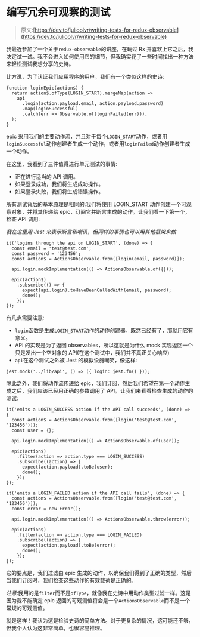 # 编写冗余可观察的测试

> 原文:[https://dev.to/julioolvr/writing-tests-for-redux-observable](https://dev.to/julioolvr/writing-tests-for-redux-observable)

我最近参加了一个关于`redux-observable`的讲座，在玩过 Rx 并喜欢上它之后，我决定试一试。我不会进入如何使用它的细节，但我确实花了一些时间找出一种方法来轻松测试我想分享的史诗。

比方说，为了认证我们应用程序的用户，我们有一个类似这样的史诗:

```
function loginEpic(action$) {
  return action$.ofType(LOGIN_START).mergeMap(action =>
    api
      .login(action.payload.email, action.payload.password)
      .map(loginSuccessful)
      .catch(err => Observable.of(loginFailed(err))),
  );
} 
```

epic 采用我们的主要动作流，并且对于每个`LOGIN_START`动作，或者用`loginSuccessful`动作创建者生成一个动作，或者用`loginFailed`动作创建者生成一个动作。

在这里，我看到了三件值得进行单元测试的事情:

*   正在进行适当的 API 调用。
*   如果登录成功，我们将生成成功操作。
*   如果登录失败，我们将生成错误操作。

所有测试背后的基本原理是相同的:我们将使用 LOGIN_START 动作创建一个可观察对象，并将其传递给 epic，订阅它并断言生成的动作。让我们看一下第一个，检查 API 调用:

*我在这里用 Jest 来表示断言和嘲讽，但同样的事情也可以用其他框架来做*

```
it('logins through the api on LOGIN_START', (done) => {
  const email = 'test@test.com';
  const password = '123456';
  const action$ = ActionsObservable.from([login(email, password)]);

  api.login.mockImplementation(() => ActionsObservable.of({}));

  epic(action$)
    .subscribe(() => {
      expect(api.login).toHaveBeenCalledWith(email, password);
      done();
    });
}); 
```

有几点需要注意:

*   `login`函数是生成`LOGIN_START`动作的动作创建器。既然已经有了，那就用它有意义。
*   API 的实现是为了返回 observables，所以这就是为什么 mock 实现返回一个只是发出一个空对象的 API(在这个测试中，我们并不真正关心响应)
*   `api`在这个测试之外被 Jest 的模拟设施嘲笑，像这样:

```
jest.mock('../lib/api', () => ({ login: jest.fn() })); 
```

除此之外，我们将动作流传递给 epic，我们订阅，然后我们希望在第一个动作生成之后，我们应该已经用正确的参数调用了 API。让我们来看看检查生成的动作的测试:

```
it('emits a LOGIN_SUCCESS action if the API call succeeds', (done) => {
  const action$ = ActionsObservable.from([login('test@test.com', '123456')]);
  const user = {};

  api.login.mockImplementation(() => ActionsObservable.of(user));

  epic(action$)
    .filter(action => action.type === LOGIN_SUCCESS)
    .subscribe((action) => {
      expect(action.payload).toBe(user);
      done();
    });
});

it('emits a LOGIN_FAILED action if the API call fails', (done) => {
  const action$ = ActionsObservable.from([login('test@test.com', '123456')]);
  const error = new Error();

  api.login.mockImplementation(() => ActionsObservable.throw(error));

  epic(action$)
    .filter(action => action.type === LOGIN_FAILED)
    .subscribe((action) => {
      expect(action.payload).toBe(error);
      done();
    });
}); 
```

它的要点是，我们过滤由 epic 生成的动作，以确保我们得到了正确的类型，然后当我们订阅时，我们检查这些动作的有效载荷是正确的。

*注意*:我用的是`filter`而不是`ofType`，就像我在史诗中用动作类型过滤一样。这是因为我不能确定 epic 返回的可观测值将会是一个`ActionsObservable`而不是一个常规的可观测值。

就是这样！我认为这是检验史诗的简单方法。对于更复杂的情况，这可能还不够，但我个人认为这非常简单，也很容易推理。